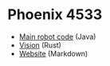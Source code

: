 
# Phoenix 4533

 - [Main robot code](https://github.com/4533-phoenix/frc-2025-robot) (Java)
 - [Vision](https://github.com/frc4533-lincoln/chalkydri) (Rust)
 - [Website](https://github.com/4533-phoenix/website-v2) (Markdown)
